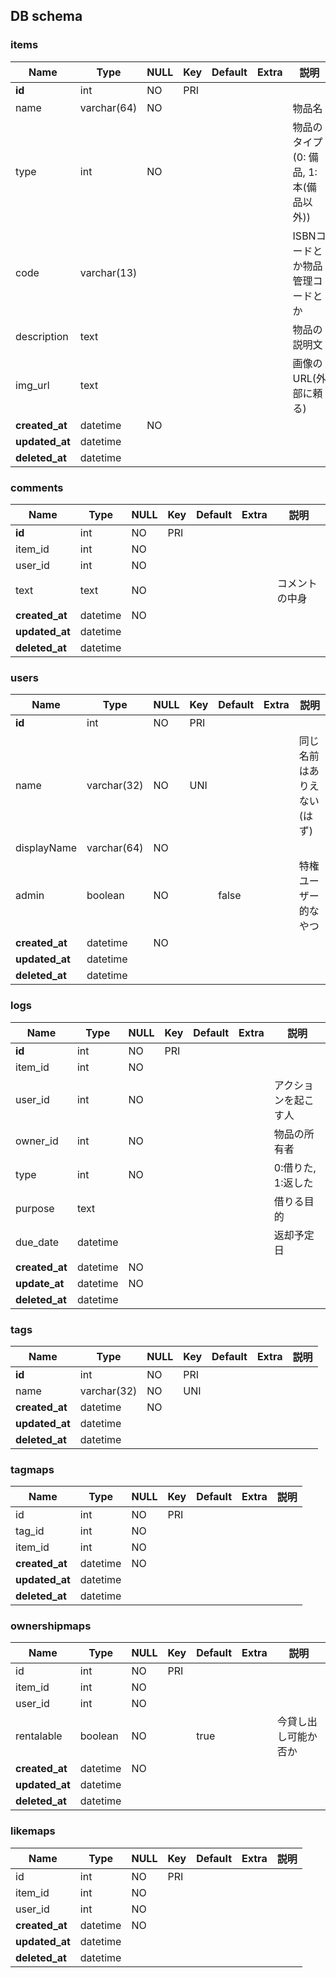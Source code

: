 ## DB schema

### items
 | Name | Type | NULL | Key | Default | Extra | 説明 |
 | --- | --- | --- | --- | --- | --- | --- |
 | **id** | int | NO | PRI |  |
 | name | varchar(64) | NO |  |  |  | 物品名 |
 | type | int | NO |  |  |  | 物品のタイプ(0: 備品, 1: 本(備品以外)) |
 | code | varchar(13) |  |  |  |  | ISBNコードとか物品管理コードとか |
 | description | text |  |  |  |  | 物品の説明文 |
 | img_url | text |  |  |  |  | 画像のURL(外部に頼る) |
 | **created_at** | datetime | NO |  |  |  |  |
 | **updated_at** | datetime |  |  |  |  |  |
 | **deleted_at** | datetime |  |  |  |  |  |

### comments
 | Name | Type | NULL | Key | Default | Extra | 説明 |
 | --- | --- | --- | --- | --- | --- | --- |
 | **id** | int | NO | PRI |  |  |  |
 | item_id | int | NO |  |  |  |  |
 | user_id | int | NO |  |  |  |  |
 | text | text | NO |  |  |  | コメントの中身 |
 | **created_at** | datetime | NO |  |  |  |  |
 | **updated_at** | datetime |  |  |  |  |  |
 | **deleted_at** | datetime |  |  |  |  |  |

### users
 | Name | Type | NULL | Key | Default | Extra | 説明 |
 | --- | --- | --- | --- | --- | --- | --- |
 | **id** | int | NO | PRI |  |  |  |
 | name | varchar(32) | NO | UNI |  |  | 同じ名前はありえない(はず) |
 | displayName | varchar(64) | NO |  |  |  |  |
 | admin | boolean | NO |  | false |  | 特権ユーザー的なやつ |
 | **created_at** | datetime | NO |  |  |  |  |
 | **updated_at** | datetime |  |  |  |  |  |
 | **deleted_at** | datetime |  |  |  |  |  |
 

### logs
 | Name | Type | NULL | Key | Default | Extra | 説明 |
 | --- | --- | --- | --- | --- | --- | --- |
 | **id** | int | NO | PRI |  |  |  |
 | item_id | int | NO |  |  |  |  |
 | user_id | int | NO |  |  |  | アクションを起こす人 |
 | owner_id | int | NO |  |  |  | 物品の所有者 |
 | type | int | NO |  |  |  | 0:借りた, 1:返した  |
 | purpose | text |  |  |  |  | 借りる目的 |
 | due_date | datetime |  |  |  |  | 返却予定日 |
 | **created_at** | datetime | NO |  |  |  |  |
 | **update_at** | datetime | NO |  |  |  |  |
 | **deleted_at** | datetime |  |  |  |  |  |

### tags
 | Name | Type | NULL | Key | Default | Extra | 説明 |
 | --- | --- | --- | --- | --- | --- | --- |
 | **id** | int | NO | PRI |  |  |  |
 | name | varchar(32) | NO | UNI |  |  |  |
 | **created_at** | datetime | NO |  |  |  |  |
 | **updated_at** | datetime |  |  |  |  |  |
 | **deleted_at** | datetime |  |  |  |  |  |

### tagmaps
 | Name | Type | NULL | Key | Default | Extra | 説明 |
 | --- | --- | --- | --- | --- | --- | --- |
 | id | int | NO | PRI |  |  |  |
 | tag_id | int | NO |  |  |  |  |
 | item_id | int | NO |  |  |  |
 | **created_at** | datetime | NO |  |  |  |  |
 | **updated_at** | datetime |  |  |  |  |  |
 | **deleted_at** | datetime |  |  |  |  |  |

### ownershipmaps
 | Name | Type | NULL | Key | Default | Extra | 説明 |
 | --- | --- | --- | --- | --- | --- | --- |
 | id | int | NO | PRI |  |  |  |
 | item_id | int | NO |  |  |  |  |
 | user_id | int | NO |  |  |  |
 | rentalable | boolean | NO |  | true |  | 今貸し出し可能か否か |
 | **created_at** | datetime | NO |  |  |  |  |
 | **updated_at** | datetime |  |  |  |  |  |
 | **deleted_at** | datetime |  |  |  |  |  |

### likemaps
 | Name | Type | NULL | Key | Default | Extra | 説明 |
 | --- | --- | --- | --- | --- | --- | --- |
 | id | int | NO | PRI |  |  |  |
 | item_id | int | NO |  |  |  |  |
 | user_id | int | NO |  |  |  |
 | **created_at** | datetime | NO |  |  |  |  |
 | **updated_at** | datetime |  |  |  |  |  |
 | **deleted_at** | datetime |  |  |  |  |  |